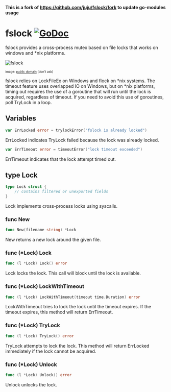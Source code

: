 
**This is a fork of https://github.com/juju/fslock/fork to update go-modules usage**

# fslock [![GoDoc](https://godoc.org/github.com/juju/fslock?status.svg)](https://godoc.org/github.com/juju/fslock)
fslock provides a cross-process mutex based on file locks that works on windows and *nix platforms.


![fslock](https://cloud.githubusercontent.com/assets/3185864/15507515/f3351498-2199-11e6-9f37-bc59657a9e8c.jpg)

<sup><sub>image: [public domain](https://pixabay.com/en/encrypted-privacy-policy-445155/)
(don't ask)
</sub></sup>

fslock relies on LockFileEx on Windows and flock on \*nix systems.  The timeout 
feature uses overlapped IO on Windows, but on \*nix platforms, timing out
requires the use of a goroutine that will run until the lock is acquired,
regardless of timeout.  If you need to avoid this use of goroutines, poll
TryLock in a loop. 



## Variables
``` go
var ErrLocked error = trylockError("fslock is already locked")
```
ErrLocked indicates TryLock failed because the lock was already locked.

``` go
var ErrTimeout error = timeoutError("lock timeout exceeded")
```
ErrTimeout indicates that the lock attempt timed out.


## type Lock
``` go
type Lock struct {
    // contains filtered or unexported fields
}
```
Lock implements cross-process locks using syscalls.


### func New
``` go
func New(filename string) *Lock
```
New returns a new lock around the given file.


### func (\*Lock) Lock
``` go
func (l *Lock) Lock() error
```
Lock locks the lock.  This call will block until the lock is available.

### func (\*Lock) LockWithTimeout
``` go
func (l *Lock) LockWithTimeout(timeout time.Duration) error
```
LockWithTimeout tries to lock the lock until the timeout expires.  If the
timeout expires, this method will return ErrTimeout.

### func (\*Lock) TryLock
``` go
func (l *Lock) TryLock() error
```
TryLock attempts to lock the lock.  This method will return ErrLocked
immediately if the lock cannot be acquired.

### func (\*Lock) Unlock
``` go
func (l *Lock) Unlock() error
```
Unlock unlocks the lock.


